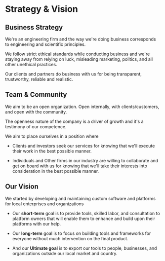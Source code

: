 # Strategy & Vision


##  Business Strategy 

We're an engineering firm and the way we're doing business corresponds to engineering and scientific principles.

We follow strict ethical standards while conducting business and we're staying away from relying on luck, 
misleading marketing, politics, and all other unethical practices.

Our clients and partners do business with us for being transparent, trustworthy, reliable and realistic.

## Team & Community

We aim to be an open organization.
Open internally, with clients/customers, and open with the community.

The openness nature of the company is a driver of growth and it's a testimony of our competence.

We aim to place ourselves in a position where

* Clients and investors seek our services for knowing that we'll execute their work in the best possible manner.

* Individuals and Other firms in our industry are willing to collaborate and get on board with us for knowing that 
we'll take their interests into consideration in the best possible manner.


## Our Vision

We started by developing and maintaining custom software and platforms for local enterprises and organizations

* Our __short-term__ goal is to provide tools, skilled labor, 
and consultation to platform owners that will enable them to enhance and build upon their platforms with our help.

* Our __long-term__ goal is to focus on building tools and frameworks for everyone without much intervention on the final product.

* And our __Ultimate goal__ is to export our tools to people, businesses, and organizations outside our local market and country.
